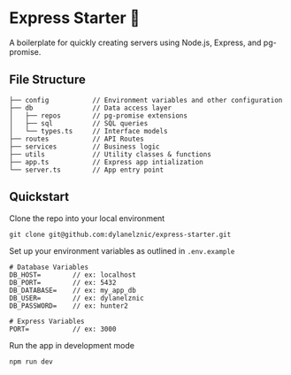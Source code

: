 # Express Starter 🏁
A boilerplate for quickly creating servers using Node.js, Express, and pg-promise.

## File Structure
```
├── config           // Environment variables and other configuration
├── db               // Data access layer
│   ├── repos        // pg-promise extensions
│   ├── sql          // SQL queries
│   └── types.ts     // Interface models
├── routes           // API Routes
├── services         // Business logic
├── utils            // Utility classes & functions
├── app.ts           // Express app intialization
└── server.ts        // App entry point
```

## Quickstart
Clone the repo into your local environment
```
git clone git@github.com:dylanelznic/express-starter.git
```

Set up your environment variables as outlined in `.env.example`
```
# Database Variables
DB_HOST=        // ex: localhost
DB_PORT=        // ex: 5432
DB_DATABASE=    // ex: my_app_db
DB_USER=        // ex: dylanelznic
DB_PASSWORD=    // ex: hunter2

# Express Variables
PORT=           // ex: 3000
```

Run the app in development mode
```
npm run dev
```
